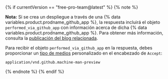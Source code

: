 {% if currentVersion == "free-pro-team@latest" %}
{% note %}

**Nota:** Si se crea un despliegue a través de una {% data variables.product.prodname_github_app %}, la respuesta incluirá el objeto `performed_via_github_app` con información acerca de dicha {% data variables.product.prodname_github_app %}. Para obtener más información, consulta la [publicación del blog relacionada](https://developer.github.com/changes/2016-09-14-Integrations-Early-Access).

Para recibir el objeto `performed_via_github_app` en la respuesta, debes proporcionar un [tipo de medios](/v3/media) personalizado en el encabezado de `Accept`:

```
application/vnd.github.machine-man-preview
```

{% endnote %}
{% endif %}
